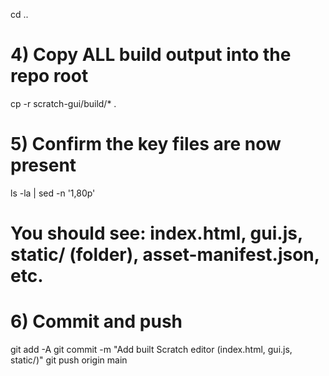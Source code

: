 
cd ..

# 4) Copy ALL build output into the repo root
cp -r scratch-gui/build/* .

# 5) Confirm the key files are now present
ls -la | sed -n '1,80p'
# You should see: index.html, gui.js, static/ (folder), asset-manifest.json, etc.

# 6) Commit and push
git add -A
git commit -m "Add built Scratch editor (index.html, gui.js, static/)"
git push origin main